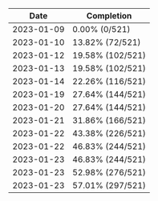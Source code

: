 | Date       | Completion       |
| ---------- | ---------------- |
| 2023-01-09 | 0.00% (0/521)    |
| 2023-01-10 | 13.82% (72/521)  |
| 2023-01-12 | 19.58% (102/521) |
| 2023-01-13 | 19.58% (102/521) |
| 2023-01-14 | 22.26% (116/521) |
| 2023-01-19 | 27.64% (144/521) |
| 2023-01-20 | 27.64% (144/521) |
| 2023-01-21 | 31.86% (166/521) |
| 2023-01-22 | 43.38% (226/521) |
| 2023-01-22 | 46.83% (244/521) |
| 2023-01-23 | 46.83% (244/521) |
| 2023-01-23 | 52.98% (276/521) |
| 2023-01-23 | 57.01% (297/521) |

<!-- Last result: | 2023-01-23 | 57.01% (297/521) | -->